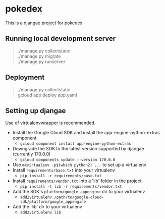 pokedex
====

This is a djangae project for pokedex.

Running local development server
----

>  ./manage.py collectstatic  
>  ./manage.py migrate  
>  ./manage.py runserver


Deployment
----

>  ./manage.py collectstatic  
>  gcloud app deploy app.yaml


Setting up djangae
----

Use of virtualenvwrapper is recommended.

* Install the Google Cloud SDK and install the app-engine-python-extras component
  * `gcloud component install app-engine-python-extras`
* Downgrade the SDK to the latest version supported by djangae (currently 170.0.0)
  * `gcloud components update --version 170.0.0`
* Use `mkvirtualenv -p$(which python2) ...` to set up a virtualenv
* Install `requirements/base.txt` into your virtualenv
  * `pip install -r requirements/base.txt`
* Install `requirements/vendor.txt` into a 'lib' folder in the project
  * `pip install -t lib -r requirements/vendor.txt`
* Add the SDK's `platform/google_appengine` dir to your virtualenv
  * `add2virtualenv /path/to/google-cloud-sdk/platform/google_appengine`
* Add the 'lib' dir to your virtualenv
  * `add2virtualenv lib`
